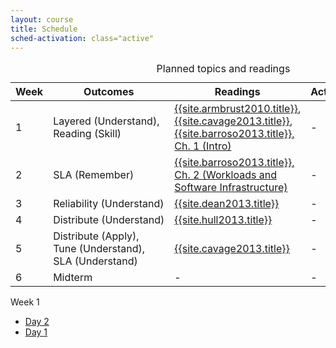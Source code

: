 ```yaml
---
layout: course
title: Schedule
sched-activation: class="active"
---
```

<table class="commentary table">
<caption>Planned topics and readings</caption>
<thead><tr>
<th scope="col">Week</th><th scope="col">Outcomes</th><th scope="col">Readings</th><th scope="col">Activities</th><th scope="col">Assignments</th>
</tr></thead>
<tbody>
<tr>
<td>1</td><td>Layered&nbsp;(Understand), Reading&nbsp;(Skill)</td><td><a href="{{site.armbrust2010.url}}">{{site.armbrust2010.title}}</a>, <a href="{{site.cavage2013.url}}">{{site.cavage2013.title}}</a>, <a href="{{site.brroso2013.url}}">{{site.barroso2013.title}}, Ch. 1&nbsp;(Intro)</a></td><td>-</td><td>AWS ID</td>
</tr>
<tr>
<td>2</td><td>SLA&nbsp;(Remember)</td><td><a href="{{site.brroso2013.url}}">{{site.barroso2013.title}}, Ch. 2&nbsp;(Workloads and Software Infrastructure)</a></td><td>-</td><td>Python</td>
</tr>
<tr>
<td>3</td><td>Reliability&nbsp;(Understand)</td><td><a href="{{site.dean2013.url}}">{{site.dean2013.title}}</a></td><td>-</td><td>Server</td>
</tr>
<tr>
<td>4</td><td>Distribute&nbsp;(Understand)</td><td><a href="{{site.hull2013.url}}">{{site.hull2013.title}}</a></td><td>-</td><td>Server single</td>
</tr>
<tr>
<td>5</td><td>Distribute&nbsp;(Apply), Tune&nbsp;(Understand), SLA&nbsp;(Understand)</td><td><a href="{{site.cavage2013.url}}">{{site.cavage2013.title}}</a></td><td>-</td><td>Server distribute</td>
</tr>
<tr>
<td>6</td><td>Midterm</td><td>-</td><td>-</td><td>DEBUG11</td>
</tr>
<!--
<tr>
<td>7</td><td>CAP&nbsp;(Understand)</td><td><a href="{{site.katsov2012.url}}">{{site.katsov2012.title}}</a>, <a href="{{site.vogels2009.url}}">{{site.vogels2009.title}}</a></td><td>-</td><td>-</td>
</tr>
-->
<!--
<tr>
<td>8</td><td>Cluster&nbsp;(Understand)</td><td><a href="{{site.brewer2012.url}}">{{site.brewer2012.title}}</a>, <a href="{{site.helland2013.url}}">{{site.helland2013.title}}</a>, <a href="{{site.tseitlin2013.url}}">{{site.tseitlin2013.title}}</a></td><td>-</td><td>-</td>
</tr>
<tr>
<td>9</td><td>CAP&nbsp;(Apply), Privacy&nbsp;(Understand)</td><td><a href="site.hamilton2007.url">{{site.hamilton2007.title}}</a></td><td>-</td><td>-</td>
</tr>
<tr>
<td>10</td><td>CAP&nbsp;(Analyze)</td><td><a href="{{site.li2010.url}}">{{site.li2010.title}}</a></td><td>-</td><td>-</td>
</tr>
<tr>
<td>11</td><td>Tune&nbsp;(Evaluate)</td><td><a href="{{site.brroso2013.url}}">{{site.barroso2013.title}}, Ch. 7&nbsp;(Failures)</a></td><td>-</td><td>-</td>
</tr>
<tr>
<td>12</td><td>Cluster&nbsp;(Create), Reliability&nbsp;(Create)</td><td><a href="{{site.brroso2013.url}}">{{site.barroso2013.title}}, Ch. 8&nbsp;(Closing remarks)</a></td><td>-</td><td>-</td>
</tr>
<tr>
<td>13</td><td>Cluster&nbsp;(Create), Reliability&nbsp;(Create)</td><td><a href="{{site.shute2013.url}}">{{site.shute2013.title}}</a></td><td>-</td><td>-</td>
</tr>
-->
</tbody>
</table>

Week 1

* [Day 2](Week1-Day2.html "Week 1, Day 2")
* [Day 1](Week1-Day1.html "Week 1, Day 1")

